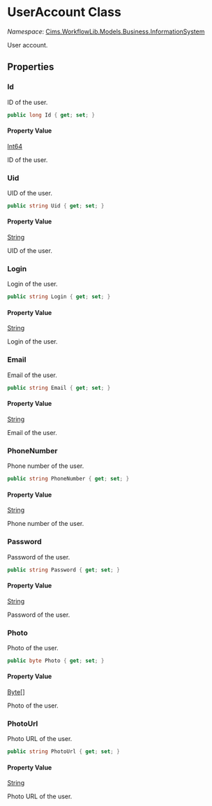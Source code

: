 # UserAccount Class 

*Namespace*: [Cims.WorkflowLib.Models.Business.InformationSystem](Cims.WorkflowLib.Models.Business.InformationSystem.md)

User account.

## Properties 

### Id

ID of the user.

```C#
public long Id { get; set; }
```

#### Property Value

[Int64](https://learn.microsoft.com/en-us/dotnet/api/system.int64)

ID of the user.

### Uid

UID of the user.

```C#
public string Uid { get; set; }
```

#### Property Value

[String](https://learn.microsoft.com/en-us/dotnet/api/system.string)

UID of the user.

### Login

Login of the user.

```C#
public string Login { get; set; }
```

#### Property Value

[String](https://learn.microsoft.com/en-us/dotnet/api/system.string)

Login of the user.

### Email

Email of the user.

```C#
public string Email { get; set; }
```

#### Property Value

[String](https://learn.microsoft.com/en-us/dotnet/api/system.string)

Email of the user.

### PhoneNumber

Phone number of the user.

```C#
public string PhoneNumber { get; set; }
```

#### Property Value

[String](https://learn.microsoft.com/en-us/dotnet/api/system.string)

Phone number of the user.

### Password

Password of the user.

```C#
public string Password { get; set; }
```

#### Property Value

[String](https://learn.microsoft.com/en-us/dotnet/api/system.string)

Password of the user.

### Photo

Photo of the user.

```C#
public byte Photo { get; set; }
```

#### Property Value

[Byte](https://learn.microsoft.com/en-us/dotnet/api/system.byte)[]

Photo of the user.

### PhotoUrl

Photo URL of the user.

```C#
public string PhotoUrl { get; set; }
```

#### Property Value

[String](https://learn.microsoft.com/en-us/dotnet/api/system.string)

Photo URL of the user.
